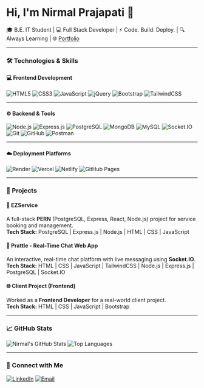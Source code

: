# Hi, I'm Nirmal Prajapati 👋

🎓 B.E. IT Student | 💻 Full Stack Developer | ⚡ Code. Build. Deploy. | 🔍 Always Learning | 
🌐 [Portfolio](https://nirmal-prajapati.netlify.app)

---

### 🛠 Technologies & Skills

#### 💻 Frontend Development
![HTML5](https://img.shields.io/badge/-HTML5-E34F26?style=for-the-badge&logo=html5&logoColor=white)
![CSS3](https://img.shields.io/badge/-CSS3-1572B6?style=for-the-badge&logo=css3&logoColor=white)
![JavaScript](https://img.shields.io/badge/-JavaScript-F7DF1E?style=for-the-badge&logo=javascript&logoColor=black)
![jQuery](https://img.shields.io/badge/-jQuery-0769AD?style=for-the-badge&logo=jquery&logoColor=white)
![Bootstrap](https://img.shields.io/badge/-Bootstrap-563D7C?style=for-the-badge&logo=bootstrap&logoColor=white)
![TailwindCSS](https://img.shields.io/badge/-TailwindCSS-38B2AC?style=for-the-badge&logo=tailwind-css&logoColor=white)

---

#### ⚙️ Backend & Tools
![Node.js](https://img.shields.io/badge/-Node.js-339933?style=for-the-badge&logo=nodedotjs&logoColor=white)
![Express.js](https://img.shields.io/badge/-Express.js-000000?style=for-the-badge&logo=express&logoColor=white)
![PostgreSQL](https://img.shields.io/badge/-PostgreSQL-4169E1?style=for-the-badge&logo=postgresql&logoColor=white)
![MongoDB](https://img.shields.io/badge/-MongoDB-47A248?style=for-the-badge&logo=mongodb&logoColor=white)
![MySQL](https://img.shields.io/badge/-MySQL-4479A1?style=for-the-badge&logo=mysql&logoColor=white)
![Socket.IO](https://img.shields.io/badge/-Socket.IO-010101?style=for-the-badge&logo=socket.io&logoColor=white)
![Git](https://img.shields.io/badge/-Git-F05032?style=for-the-badge&logo=git&logoColor=white)
![GitHub](https://img.shields.io/badge/-GitHub-181717?style=for-the-badge&logo=github&logoColor=white)
![Postman](https://img.shields.io/badge/-Postman-FF6C37?style=for-the-badge&logo=postman&logoColor=white)

---

#### ☁️ Deployment Platforms
![Render](https://img.shields.io/badge/-Render-46E3B7?style=for-the-badge&logo=render&logoColor=black)
![Vercel](https://img.shields.io/badge/-Vercel-000000?style=for-the-badge&logo=vercel&logoColor=white)
![Netlify](https://img.shields.io/badge/-Netlify-000000?style=for-the-badge&logo=vercel&logoColor=indigo)
![GitHub Pages](https://img.shields.io/badge/-GitHub%20Pages-222222?style=for-the-badge&logo=github&logoColor=white)

---

### 🚀 Projects

#### 🔧 EZService
A full-stack **PERN** (PostgreSQL, Express, React, Node.js) project for service booking and management.  
**Tech Stack:** PostgreSQL | Express.js | Node.js | HTML | CSS | JavaScript

#### 💬 Prattle - Real-Time Chat Web App
An interactive, real-time chat platform with live messaging using **Socket.IO**.  
**Tech Stack:** HTML | CSS | JavaScript | TailwindCSS | Node.js | Express.js | PostgreSQL | Socket.IO

#### 🌐 Client Project (Frontend)
Worked as a **Frontend Developer** for a real-world client project.  
**Tech Stack:** HTML | CSS | JavaScript | Bootstrap

---

### 📈 GitHub Stats

![Nirmal's GitHub Stats](https://github-readme-stats.vercel.app/api?username=NIRMAL-PRAJAPATI&show_icons=true&theme=vue-dark)
![Top Languages](https://github-readme-stats.vercel.app/api/top-langs/?username=NIRMAL-PRAJAPATI&layout=compact&theme=vue-dark)

---
 
### 🤝 Connect with Me

[![LinkedIn](https://img.shields.io/badge/-LinkedIn-0077B5?style=flat-square&logo=linkedin&logoColor=white)]([https://linkedin.com/in/your-link](https://www.linkedin.com/in/nirmal-prajapati-b206ba277/))
[![Email](https://img.shields.io/badge/-Email-D14836?style=flat-square&logo=gmail&logoColor=white)](mailto:nirmalprajapati727@gmail.com)
